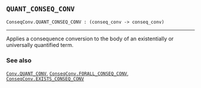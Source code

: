 ## `QUANT_CONSEQ_CONV`

``` hol4
ConseqConv.QUANT_CONSEQ_CONV : (conseq_conv -> conseq_conv)
```

------------------------------------------------------------------------

Applies a consequence conversion to the body of an existentially or
universally quantified term.

### See also

[`Conv.QUANT_CONV`](#Conv.QUANT_CONV),
[`ConseqConv.FORALL_CONSEQ_CONV`](#ConseqConv.FORALL_CONSEQ_CONV),
[`ConseqConv.EXISTS_CONSEQ_CONV`](#ConseqConv.EXISTS_CONSEQ_CONV)
